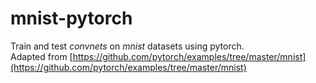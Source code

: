 mnist-pytorch
========
Train and test *convnets* on *mnist* datasets using pytorch.    
Adapted from [https://github.com/pytorch/examples/tree/master/mnist](https://github.com/pytorch/examples/tree/master/mnist)
